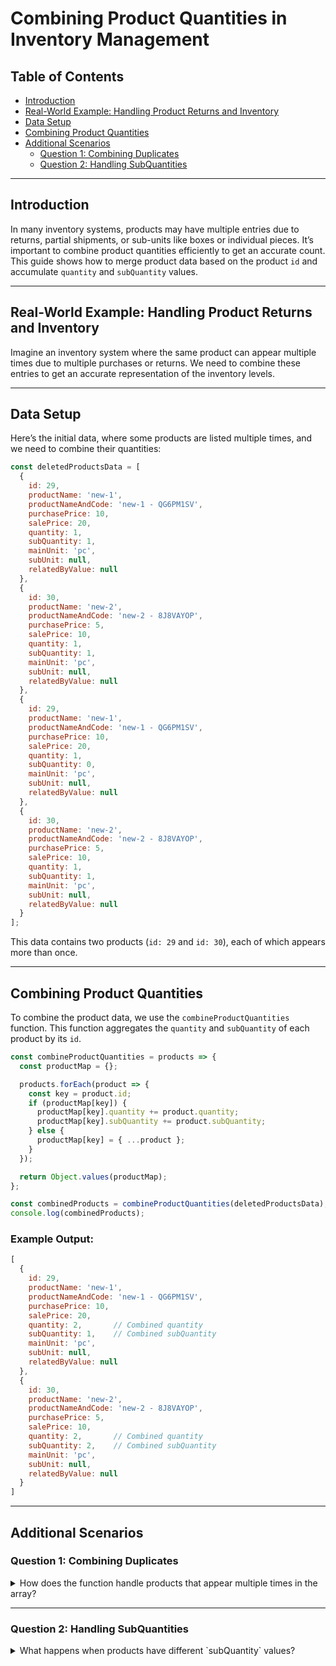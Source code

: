 # Combining Product Quantities in Inventory Management

## Table of Contents
- [Introduction](#introduction)
- [Real-World Example: Handling Product Returns and Inventory](#real-world-example-handling-product-returns-and-inventory)
- [Data Setup](#data-setup)
- [Combining Product Quantities](#combining-product-quantities)
- [Additional Scenarios](#additional-scenarios)
  - [Question 1: Combining Duplicates](#question-1-combining-duplicates)
  - [Question 2: Handling SubQuantities](#question-2-handling-subquantities)

---

## Introduction
In many inventory systems, products may have multiple entries due to returns, partial shipments, or sub-units like boxes or individual pieces. It’s important to combine product quantities efficiently to get an accurate count. This guide shows how to merge product data based on the product `id` and accumulate `quantity` and `subQuantity` values.

---

## Real-World Example: Handling Product Returns and Inventory

Imagine an inventory system where the same product can appear multiple times due to multiple purchases or returns. We need to combine these entries to get an accurate representation of the inventory levels.

---

## Data Setup

Here’s the initial data, where some products are listed multiple times, and we need to combine their quantities:

```javascript
const deletedProductsData = [
  {
    id: 29,
    productName: 'new-1',
    productNameAndCode: 'new-1 - QG6PM1SV',
    purchasePrice: 10,
    salePrice: 20,
    quantity: 1,
    subQuantity: 1,
    mainUnit: 'pc',
    subUnit: null,
    relatedByValue: null
  },
  {
    id: 30,
    productName: 'new-2',
    productNameAndCode: 'new-2 - 8J8VAYOP',
    purchasePrice: 5,
    salePrice: 10,
    quantity: 1,
    subQuantity: 1,
    mainUnit: 'pc',
    subUnit: null,
    relatedByValue: null
  },
  {
    id: 29,
    productName: 'new-1',
    productNameAndCode: 'new-1 - QG6PM1SV',
    purchasePrice: 10,
    salePrice: 20,
    quantity: 1,
    subQuantity: 0,
    mainUnit: 'pc',
    subUnit: null,
    relatedByValue: null
  },
  {
    id: 30,
    productName: 'new-2',
    productNameAndCode: 'new-2 - 8J8VAYOP',
    purchasePrice: 5,
    salePrice: 10,
    quantity: 1,
    subQuantity: 1,
    mainUnit: 'pc',
    subUnit: null,
    relatedByValue: null
  }
];
```

This data contains two products (`id: 29` and `id: 30`), each of which appears more than once.

---

## Combining Product Quantities

To combine the product data, we use the `combineProductQuantities` function. This function aggregates the `quantity` and `subQuantity` of each product by its `id`.

```javascript
const combineProductQuantities = products => {
  const productMap = {};

  products.forEach(product => {
    const key = product.id;
    if (productMap[key]) {
      productMap[key].quantity += product.quantity;
      productMap[key].subQuantity += product.subQuantity;
    } else {
      productMap[key] = { ...product };
    }
  });

  return Object.values(productMap);
};

const combinedProducts = combineProductQuantities(deletedProductsData);
console.log(combinedProducts);
```

### Example Output:

```javascript
[
  {
    id: 29,
    productName: 'new-1',
    productNameAndCode: 'new-1 - QG6PM1SV',
    purchasePrice: 10,
    salePrice: 20,
    quantity: 2,       // Combined quantity
    subQuantity: 1,    // Combined subQuantity
    mainUnit: 'pc',
    subUnit: null,
    relatedByValue: null
  },
  {
    id: 30,
    productName: 'new-2',
    productNameAndCode: 'new-2 - 8J8VAYOP',
    purchasePrice: 5,
    salePrice: 10,
    quantity: 2,       // Combined quantity
    subQuantity: 2,    // Combined subQuantity
    mainUnit: 'pc',
    subUnit: null,
    relatedByValue: null
  }
]
```

---

## Additional Scenarios

### Question 1: Combining Duplicates
<details>
<summary>How does the function handle products that appear multiple times in the array?</summary>

The `combineProductQuantities` function combines all products that have the same `id` by accumulating their `quantity` and `subQuantity`.

#### Example:

```javascript
deletedProductsData = [
  { id: 1, productName: 'A', quantity: 3, subQuantity: 1 },
  { id: 1, productName: 'A', quantity: 2, subQuantity: 1 }
];

const combined = combineProductQuantities(deletedProductsData);
console.log(combined);
```

#### Output:

```javascript
[
  { id: 1, productName: 'A', quantity: 5, subQuantity: 2 }
]
```

</details>

---

### Question 2: Handling SubQuantities
<details>
<summary>What happens when products have different `subQuantity` values?</summary>

The function will sum up the `subQuantity` values just like it does with `quantity`.

#### Example:

```javascript
deletedProductsData = [
  { id: 2, productName: 'B', quantity: 4, subQuantity: 2 },
  { id: 2, productName: 'B', quantity: 1, subQuantity: 0 }
];

const combined = combineProductQuantities(deletedProductsData);
console.log(combined);
```

#### Output:

```javascript
[
  { id: 2, productName: 'B', quantity: 5, subQuantity: 2 }
]
```

**Explanation**: The total `quantity` is 5, and the `subQuantity` is also accumulated correctly.

</details>
